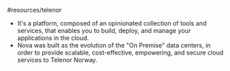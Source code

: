 #resources/telenor  

* It's a platform, composed of an opinionated collection of tools and services, that enables you to build, deploy, and manage your applications in the cloud. 
* Nova was built as the evolution of the "On Premise" data centers, in order to provide scalable, cost-effective, empowering, and secure cloud services to Telenor Norway.